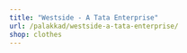 ```yaml
---
title: "Westside - A Tata Enterprise"
url: /palakkad/westside-a-tata-enterprise/
shop: clothes
---
```

